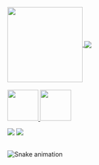 
</br>

 <div>
  <a href="https://github.com/xxGabrielNeryxx">
   <img align="center" height="170" src="https://github-readme-stats.vercel.app/api/top-langs/?username=xxGabrielNeryxx&layout=compact&langs_count=16&theme=dracula"/>
  <img align="center" src="https://github-readme-stats.vercel.app/api?username=xxGabrielNeryxx&show_icons=true&theme=dracula&include_all_commits=true&count_private=true&hide=issues"/>
</div>
 
<div style="display: inline_block"><br>
  <img height="70" src="https://cdn.jsdelivr.net/gh/devicons/devicon/icons/python/python-original-wordmark.svg">
  <img height="70" src="https://cdn.jsdelivr.net/gh/devicons/devicon/icons/jupyter/jupyter-original-wordmark.svg" />
  



  <a href="https://www.linkedin.com/in/gabriel-nery-013617231/" target="_blank"><img src="https://img.shields.io/badge/-LinkedIn-%230077B5?style=for-the-badge&logo=linkedin&logoColor=white" target="_blank"></a> 
  <a href="https://www.instagram.com/gabrielnery14/" target="_blank"><img src="https://img.shields.io/badge/-Instagram-%23E4405F?style=for-the-badge&logo=instagram&logoColor=white" target="_blank"></a>
 </br>
</br>
 
  ![Snake animation](https://github.com/xxGabrielNeryxx/xxGabrielNeryxx/blob/output/github-contribution-grid-snake.svg)
 
</div>
